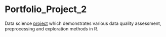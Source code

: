 # Portfolio_Project_2
Data science [project](https://johnpaulinepineda.github.io/Portfolio_Project_2/) which demonstrates various data quality assessment, preprocessing and exploration methods in R.
